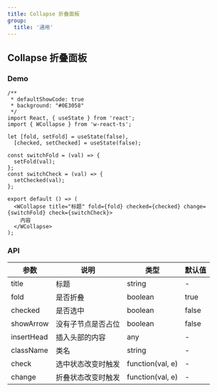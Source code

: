 ```yaml
---
title: Collapse 折叠面板
group:
  title: '通用'
---
```


## Collapse 折叠面板

### Demo

```tsx
/**
 * defaultShowCode: true
 * background: "#0E3058"
 */
import React, { useState } from 'react';
import { WCollapse } from 'w-react-ts';

let [fold, setFold] = useState(false),
  [checked, setChecked] = useState(false);

const switchFold = (val) => {
  setFold(val);
};
const switchCheck = (val) => {
  setChecked(val);
};

export default () => (
  <WCollapse title="标题" fold={fold} checked={checked} change={switchFold} check={switchCheck}>
    内容
  </WCollapse>
);
```

### API

| 参数       | 说明               | 类型             | 默认值 |
| ---------- | ------------------ | ---------------- | ------ |
| title      | 标题               | string           | -      |
| fold       | 是否折叠           | boolean          | true   |
| checked    | 是否选中           | boolean          | false  |
| showArrow  | 没有子节点是否占位 | boolean          | false  |
| insertHead | 插入头部的内容     | any              | -      |
| className  | 类名               | string           | -      |
| check      | 选中状态改变时触发 | function(val, e) | -      |
| change     | 折叠状态改变时触发 | function(val, e) | -      |
